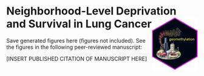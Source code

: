 Neighborhood-Level Deprivation and Survival in Lung Cancer <img src="../hex/geomethylation.png" width="120" align="right" />
===================================================

Save generated figures here (figures not included). See the figures in the following peer-reviewed manuscript:

[INSERT PUBLISHED CITATION OF MANUSCRIPT HERE]
